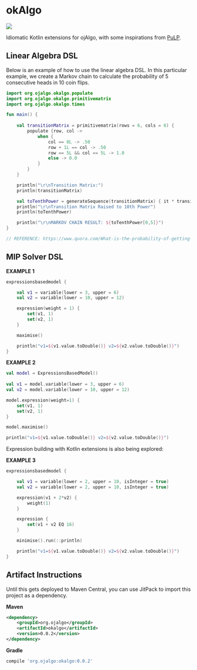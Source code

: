 # okAlgo


[![](https://jitpack.io/v/optimatika/okAlgo.svg)](https://jitpack.io/#optimatika/okAlgo)

Idiomatic Kotlin extensions for ojAlgo, with some inspirations from [PuLP](https://github.com/coin-or/pulp). 

## Linear Algebra DSL 

Below is an example of how to use the linear algebra DSL. In this particular example, we create a Markov chain to calculate the probability of 5 consecutive heads in 10 coin flips. 

```kotlin 
import org.ojalgo.okalgo.populate
import org.ojalgo.okalgo.primitivematrix
import org.ojalgo.okalgo.times

fun main() {
	
	val transitionMatrix = primitivematrix(rows = 6, cols = 6) {
		populate {row, col ->
			when {
				col == 0L -> .50
				row + 1L == col -> .50
				row == 5L && col == 5L -> 1.0
				else -> 0.0
			}
		}
	}

	println("\r\nTransition Matrix:")
	println(transitionMatrix)

	val toTenthPower = generateSequence(transitionMatrix) { it * transitionMatrix }.take(10).last()
	println("\r\nTransition Matrix Raised to 10th Power")
	println(toTenthPower)

	println("\r\nMARKOV CHAIN RESULT: ${toTenthPower[0,5]}")
}

// REFERENCE: https://www.quora.com/What-is-the-probability-of-getting-5-consecutive-heads-in-10-tosses-of-a-fair-coin
```

## MIP Solver DSL

**EXAMPLE 1**

```kotlin 
expressionsbasedmodel {

    val v1 = variable(lower = 3, upper = 6)
    val v2 = variable(lower = 10, upper = 12)

    expression(weight = 1) {
        set(v1, 1)
        set(v2, 1)
    }

    maximise()

    println("v1=${v1.value.toDouble()} v2=${v2.value.toDouble()}")
}
```

**EXAMPLE 2**


```kotlin 
val model = ExpressionsBasedModel()
        
val v1 = model.variable(lower = 3, upper = 6)
val v2 = model.variable(lower = 10, upper = 12)

model.expression(weight=1) {
    set(v1, 1)
    set(v2, 1)
}

model.maximise()

println("v1=${v1.value.toDouble()} v2=${v2.value.toDouble()}")
```


Expression building with Kotlin extensions is also being explored:


**EXAMPLE 3**

```kotlin 
expressionsbasedmodel {

    val v1 = variable(lower = 2, upper = 10, isInteger = true)
    val v2 = variable(lower = 2, upper = 10, isInteger = true)

    expression(v1 + 2*v2) {
        weight(1)
    }

    expression {
        set(v1 + v2 EQ 16)
    }

    minimise().run(::println)

    println("v1=${v1.value.toDouble()} v2=${v2.value.toDouble()}")
}
```

## Artifact Instructions

Until this gets deployed to Maven Central, you can use JitPack to import this project as a dependency.

**Maven**

```xml
<dependency>
    <groupId>org.ojalgo</groupId>
    <artifactId>okalgo</artifactId>
    <version>0.0.2</version>
</dependency>
```

**Gradle**

```groovy
compile 'org.ojalgo:okalgo:0.0.2'
```
